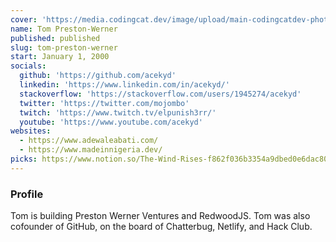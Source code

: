 ```yaml
---
cover: 'https://media.codingcat.dev/image/upload/main-codingcatdev-photo/podcast-guest/mojombo'
name: Tom Preston-Werner
published: published
slug: tom-preston-werner
start: January 1, 2000
socials:
  github: 'https://github.com/acekyd'
  linkedin: 'https://www.linkedin.com/in/acekyd/'
  stackoverflow: 'https://stackoverflow.com/users/1945274/acekyd'
  twitter: 'https://twitter.com/mojombo'
  twitch: 'https://www.twitch.tv/elpunish3rr/'
  youtube: 'https://www.youtube.com/acekyd'
websites:
  - https://www.adewaleabati.com/
  - https://www.madeinnigeria.dev/
picks: https://www.notion.so/The-Wind-Rises-f862f036b3354a9dbed0e6dac80a47b3
---
```


### Profile

Tom is building Preston Werner Ventures and RedwoodJS. Tom was also cofounder of GitHub, on the board of Chatterbug, Netlify, and Hack Club.
